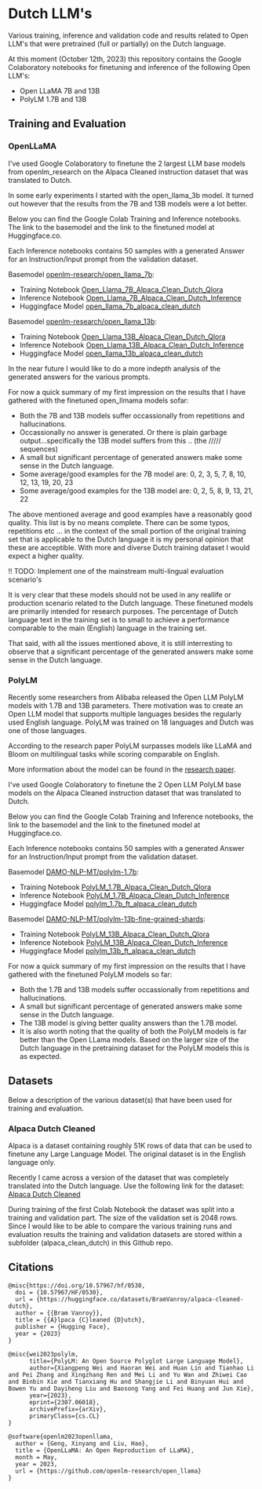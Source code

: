 # Dutch LLM's
Various training, inference and validation code and results related to Open LLM's that were pretrained (full or partially) on the Dutch language.

At this moment (October 12th, 2023) this repository contains the Google Colaboratory notebooks for finetuning and inference of the following Open LLM's:
* Open LLaMA 7B and 13B
* PolyLM 1.7B and 13B

## Training and Evaluation

### OpenLLaMA

I've used Google Colaboratory to finetune the 2 largest LLM base models from openlm_research on the Alpaca Cleaned instruction dataset that was translated to Dutch.

In some early experiments I started with the open_llama_3b model. It turned out however that the results from the 7B and 13B models were a lot better.

Below you can find the Google Colab Training and Inference notebooks. The link to the basemodel and the link to the finetuned model at Huggingface.co.

Each Inference notebooks contains 50 samples with a generated Answer for an Instruction/Input prompt from the validation dataset.

Basemodel [openlm-research/open_llama_7b](https://huggingface.co/openlm-research/open_llama_7b):
* Training Notebook [Open_Llama_7B_Alpaca_Clean_Dutch_Qlora](Open_Llama_7B_Alpaca_Clean_Dutch_Qlora.ipynb)
* Inference Notebook [Open_Llama_7B_Alpaca_Clean_Dutch_Inference](Open_Llama_7B_Alpaca_Clean_Dutch_Inference.ipynb)
* Huggingface Model [open_llama_7b_alpaca_clean_dutch](https://www.huggingface.co/robinsmits/open_llama_7b_alpaca_clean_dutch_qlora)

Basemodel [openlm-research/open_llama_13b](https://huggingface.co/openlm-research/open_llama_13b):
* Training Notebook [Open_Llama_13B_Alpaca_Clean_Dutch_Qlora](Open_Llama_13B_Alpaca_Clean_Dutch_Qlora.ipynb)
* Inference Notebook [Open_Llama_13B_Alpaca_Clean_Dutch_Inference](Open_Llama_13B_Alpaca_Clean_Dutch_Inference.ipynb)
* Huggingface Model [open_llama_13b_alpaca_clean_dutch](https://www.huggingface.co/robinsmits/open_llama_13b_alpaca_clean_dutch_qlora)

In the near future I would like to do a more indepth analysis of the generated answers for the various prompts.

For now a quick summary of my first impression on the results that I have gathered with the finetuned open_llmama models sofar:
* Both the 7B and 13B models suffer occassionally from repetitions and hallucinations.
* Occassionally no answer is generated. Or there is plain garbage output...specifically the 13B model suffers from this .. (the ///// sequences)
* A small but significant percentage of generated answers make some sense in the Dutch language.
* Some average/good examples for the 7B model are: 0, 2, 3, 5, 7, 8, 10, 12, 13, 19, 20, 23
* Some average/good examples for the 13B model are: 0, 2, 5, 8, 9, 13, 21, 22

The above mentioned average and good examples have a reasonably good quality. This list is by no means complete. There can be some typos, repetitions etc ... in the context of the small portion of the original training set that is applicable to the Dutch language it is my personal opinion that these are acceptible. With more and diverse Dutch training dataset I would expect a higher quality.

!! TODO: Implement one of the mainstream multi-lingual evaluation scenario's

It is very clear that these models should not be used in any reallife or production scenario related to the Dutch language. These finetuned models are primarily intended for research purposes. The percentage of Dutch language text in the training set is to small to achieve a performance comparable to the main (English) language in the training set.

That said, with all the issues mentioned above, it is still interresting to observe that a significant percentage of the generated answers make some sense in the Dutch language.

### PolyLM

Recently some researchers from Alibaba released the Open LLM PolyLM models with 1.7B and 13B parameters. There motivation was to create an Open LLM model that supports multiple languages besides the regularly used English language. PolyLM was trained on 18 languages and Dutch was one of those languages.

According to the research paper PolyLM surpasses models like LLaMA and Bloom on multilingual tasks while scoring comparable on English.

More information about the model can be found in the [research paper](https://arxiv.org/abs/2307.06018).

I've used Google Colaboratory to finetune the 2 Open LLM PolyLM base models on the Alpaca Cleaned instruction dataset that was translated to Dutch.

Below you can find the Google Colab Training and Inference notebooks, the link to the basemodel and the link to the finetuned model at Huggingface.co.

Each Inference notebooks contains 50 samples with a generated Answer for an Instruction/Input prompt from the validation dataset.

Basemodel [DAMO-NLP-MT/polylm-1.7b](https://huggingface.co/DAMO-NLP-MT/polylm-1.7b):
* Training Notebook [PolyLM_1.7B_Alpaca_Clean_Dutch_Qlora](PolyLM_1_7B_Alpaca_Clean_Dutch_Qlora.ipynb)
* Inference Notebook [PolyLM_1.7B_Alpaca_Clean_Dutch_Inference](PolyLM_1_7B_Alpaca_Clean_Dutch_Inference.ipynb)
* Huggingface Model [polylm_1.7b_ft_alpaca_clean_dutch](https://huggingface.co/robinsmits/polylm_1.7b_ft_alpaca_clean_dutch)

Basemodel [DAMO-NLP-MT/polylm-13b-fine-grained-shards](https://huggingface.co/DAMO-NLP-MT/polylm-13b-fine-grained-shards):
* Training Notebook [PolyLM_13B_Alpaca_Clean_Dutch_Qlora](PolyLM_13B_Alpaca_Clean_Dutch_Qlora.ipynb)
* Inference Notebook [PolyLM_13B_Alpaca_Clean_Dutch_Inference](PolyLM_13B_Alpaca_Clean_Dutch_Inference.ipynb)
* Huggingface Model [polylm_13b_ft_alpaca_clean_dutch](https://huggingface.co/robinsmits/polylm_13b_ft_alpaca_clean_dutch)

For now a quick summary of my first impression on the results that I have gathered with the finetuned PolyLM models so far:
* Both the 1.7B and 13B models suffer occassionally from repetitions and hallucinations.
* A small but significant percentage of generated answers make some sense in the Dutch language.
* The 13B model is giving better quality answers than the 1.7B model.
* It is also worth noting that the quality of both the PolyLM models is far better than the Open LLama models. Based on the larger size of the Dutch language in the pretraining dataset for the PolyLM models this is as expected.

## Datasets

Below a description of the various dataset(s) that have been used for training and evaluation.

### Alpaca Dutch Cleaned

Alpaca is a dataset containing roughly 51K rows of data that can be used to finetune any Large Language Model. The original dataset is in the English language only.

Recently I came across a version of the dataset that was completely translated into the Dutch language. Use the following link for the dataset: [Alpaca Dutch Cleaned](https://www.huggingface.co/datasets/BramVanroy/alpaca-cleaned-dutch)

During training of the first Colab Notebook the dataset was split into a training and validation part. The size of the validation set is 2048 rows.
Since I would like to be able to compare the various training runs and evaluation results the training and validation datasets are stored within a subfolder (alpaca_clean_dutch) in this Github repo.

## Citations

```
@misc{https://doi.org/10.57967/hf/0530,
  doi = {10.57967/HF/0530},
  url = {https://huggingface.co/datasets/BramVanroy/alpaca-cleaned-dutch},
  author = {{Bram Vanroy}},
  title = {{A}lpaca {C}leaned {D}utch},
  publisher = {Hugging Face},
  year = {2023}
}
```

```
@misc{wei2023polylm,
      title={PolyLM: An Open Source Polyglot Large Language Model}, 
      author={Xiangpeng Wei and Haoran Wei and Huan Lin and Tianhao Li and Pei Zhang and Xingzhang Ren and Mei Li and Yu Wan and Zhiwei Cao and Binbin Xie and Tianxiang Hu and Shangjie Li and Binyuan Hui and Bowen Yu and Dayiheng Liu and Baosong Yang and Fei Huang and Jun Xie},
      year={2023},
      eprint={2307.06018},
      archivePrefix={arXiv},
      primaryClass={cs.CL}
}
```

```
@software{openlm2023openllama,
  author = {Geng, Xinyang and Liu, Hao},
  title = {OpenLLaMA: An Open Reproduction of LLaMA},
  month = May,
  year = 2023,
  url = {https://github.com/openlm-research/open_llama}
}
```